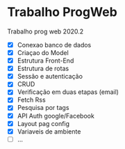 # Trabalho ProgWeb
 Trabalho prog web 2020.2

- [x] Conexao banco de dados
- [x] Criaçao do Model
- [x] Estrutura Front-End
- [x] Estrutura de rotas 
- [x] Sessão e autenticação
- [x] CRUD 
- [x] Verificação em duas etapas (email)
- [x] Fetch Rss
- [x] Pesquisa por tags
- [x] API Auth google/Facebook
- [x] Layout pag config
- [x] Variaveis de ambiente
- [ ] ...

